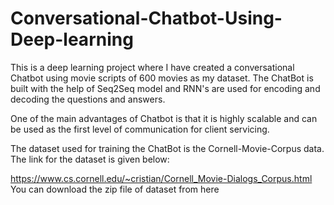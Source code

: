 # Conversational-Chatbot-Using-Deep-learning
This is a deep learning project where I have created a conversational Chatbot using movie scripts of 600 movies as my dataset. 
The ChatBot is built with the help of Seq2Seq model and RNN's are used for encoding and decoding the questions and answers.

One of the main advantages of Chatbot is that it is highly scalable and can be used as the first level of communication for client servicing.

The dataset used for training the ChatBot is the Cornell-Movie-Corpus data. The link for the dataset is given below:

https://www.cs.cornell.edu/~cristian/Cornell_Movie-Dialogs_Corpus.html
You can download the zip file of dataset from here
